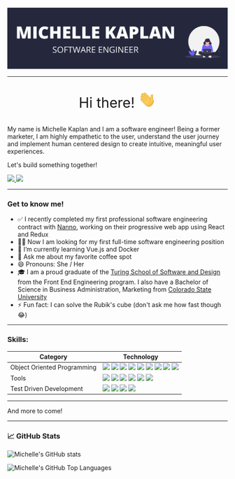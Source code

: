[![Header](/assets/github_banner.png)](https://michellekaplan.dev/)

---

<div align="center">
<p style="font-size: 2rem;">Hi there! <img src="assets/wave.gif" width="40"/></p>
</div>

My name is Michelle Kaplan and I am a software engineer! Being a former marketer, I am highly empathetic to the user, understand the user journey and implement human centered design to create intuitive, meaningful user experiences. 

Let's build something together!

<!-- LINKEDIN --> 

<a href="https://www.linkedin.com/in/kaplanmichelle/" target="_blank" rel="noopener noreferrer">
    <img src="https://img.shields.io/badge/LinkedIn-0077B5?style=for-the-badge&logo=linkedin&logoColor=white" /> 
</a>

<!-- PORTFOLIO WEBSITE --> 
<a href="https://michellekaplan.dev/" target="_blank" rel="noopener noreferrer">
    <img src="https://img.shields.io/badge/Portfolio_Website-24283D?style=for-the-badge" /> 
</a>

---
### Get to know me!

- ✅ I recently completed my first professional software engineering contract with [Nanno](https://www.nanno.com/), working on their progressive web app using React and Redux
- 👩‍💻 Now I am looking for my first full-time software engineering position
- 🌱 I’m currently learning Vue.js and Docker
- 💬 Ask me about my favorite coffee spot
- 😄 Pronouns: She / Her
- 🎓 I am a proud graduate of the [Turing School of Software and Design](https://turing.io/) from the Front End Engineering program. I also have a Bachelor of Science in Business Administration, Marketing from [Colorado State University](https://www.colostate.edu/)
- ⚡ Fun fact: I can solve the Rubik's cube (don't ask me how fast though 😂) 

---

### Skills:

| Category | Technology |
| --- | --- |
| Object Oriented Programming | <!-- JAVASCRIPT --> <img src="https://img.shields.io/badge/JavaScript-F7DF1E?style=for-the-badge&logo=javascript&logoColor=black" /> <!-- REACT --> <img src="https://img.shields.io/badge/React-20232A?style=for-the-badge&logo=react&logoColor=61DAFB" /> <!-- REACT HOOKS --> <img src="https://img.shields.io/badge/React_Hooks-20232A?style=for-the-badge" /> <!-- REDUX --> <img src="https://img.shields.io/badge/Redux-593D88?style=for-the-badge&logo=redux&logoColor=white" /> <!-- HTML5 --> <img src="https://img.shields.io/badge/HTML5-E34F26?style=for-the-badge&logo=html5&logoColor=white" /> <!-- CSS3 --> <img src="https://img.shields.io/badge/CSS3-1572B6?style=for-the-badge&logo=css3&logoColor=white" /> <!-- SASS --> <img src="https://img.shields.io/badge/Sass-CC6699?style=for-the-badge&logo=sass&logoColor=white" /> <!-- JQUERY --> <img src="https://img.shields.io/badge/jQuery-0769AD?style=for-the-badge&logo=jquery&logoColor=white" /> <!-- NODE.JS --> <img src="https://img.shields.io/badge/Node.js-43853D?style=for-the-badge&logo=node.js&logoColor=white" /> |
| Tools | <!-- REACT ROUTER --> <img src="https://img.shields.io/badge/React_Router-CA4245?style=for-the-badge&logo=react-router&logoColor=white" /> <!-- NETLIFY --> <img src="https://img.shields.io/badge/Netlify-00C7B7?style=for-the-badge&logo=netlify&logoColor=white" /> <!-- HEROKU --> <img src="https://img.shields.io/badge/Heroku-430098?style=for-the-badge&logo=heroku&logoColor=white" /> <!-- NPM -->  <img src="https://img.shields.io/badge/npm-CB3837?style=for-the-badge&logo=npm&logoColor=white" /> <!-- YARN -->  <img src="https://img.shields.io/badge/Yarn-2C8EBB?style=for-the-badge&logo=yarn&logoColor=white" /> <!-- GIT --> <img src="https://img.shields.io/badge/Git-F05032?style=for-the-badge&logo=git&logoColor=white" /> |
| Test Driven Development | <!-- REACT TESTING LIBRARY --> <img src="https://img.shields.io/badge/React_Testing_Library-E33332?style=for-the-badge&logo=testing-library&logoColor=white" /> <!-- JEST --> <img src="https://img.shields.io/badge/Jest-C21325?style=for-the-badge&logo=jest&logoColor=white" /> <!-- MOCHA --> <img src="https://img.shields.io/badge/Mocha-8D6748?style=for-the-badge&logo=mocha&logoColor=white" /> <!-- CHAI --> <img src="https://img.shields.io/badge/Chai-F6EDDA?style=for-the-badge" /> |
---
<p>And more to come!</p>

---

### &#x1f4c8; GitHub Stats

![Michelle's GitHub stats](https://github-readme-stats.vercel.app/api?username=michellekaplan7&count_private=true&show_icons=true&theme=dracula&hide=stars)

![Michelle's GitHub Top Languages](https://github-readme-stats.vercel.app/api/top-langs/?username=michellekaplan7&show_icons=true&theme=dracula)